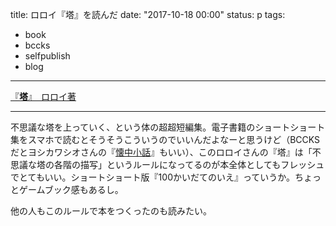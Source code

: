 title: ロロイ『塔』を読んだ
date: "2017-10-18 00:00"
status: p
tags:
- book
- bccks
- selfpublish
- blog
---

<script src="//bccks.jp/bcck/129020/embed?size=tiny" type="text/javascript"></script>
<a href="https://bccks.jp/bcck/129020/info" title="塔" target="_blank">『<strong>塔</strong>』　ロロイ著</a>

---

不思議な塔を上っていく、という体の超超短編集。電子書籍のショートショート集をスマホで読むとそうそうこういうのでいいんだよなーと思うけど（BCCKSだとヨシカワシオさんの『[懐中小話](https://bccks.jp/bcck/148851/info)』もいい）、このロロイさんの『塔』は「不思議な塔の各階の描写」というルールになってるのが本全体としてもフレッシュでとてもいい。ショートショート版『100かいだてのいえ』っていうか。ちょっとゲームブック感もあるし。

他の人もこのルールで本をつくったのも読みたい。
